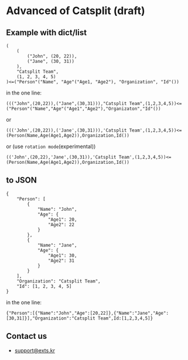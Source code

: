 # Advanced of Catsplit (draft)

## Example with dict/list
```
(
    (
        ("John", (20, 22)),
        ("Jane", (30, 31))
    ),
    "Catsplit Team",
    (1, 2, 3, 4, 5)
)<=("Person"("Name", "Age"("Age1, "Age2"), "Organization", "Id"())
```

in the one line:
```
((("John",(20,22)),("Jane",(30,31))),"Catsplit Team",(1,2,3,4,5))<=("Person"("Name","Age"("Age1","Age2"),"Organizaton","Id"())
```
or
```
((('John',(20,22)),('Jane',(30,31))),'Catsplit Team',(1,2,3,4,5))<=(Person(Name,Age(Age1,Age2)),Organization,Id())
```
or (use `rotation mode`(experimental))
```
(('John',(20,22),'Jane',(30,31)),'Catsplit Team',(1,2,3,4,5))<=(Person(Name,Age(Age1,Age2)),Organization,Id())
```

## to JSON
```
{
    "Person": [
        {
            "Name": "John",
            "Age": {
                "Age1": 20,
                "Age2": 22
            }
        },
        {
            "Name": "Jane",
            "Age": {
                "Age1": 30,
                "Age2": 31
            }
        }
    ],
    "Organization": "Catsplit Team",
    "Id": [1, 2, 3, 4, 5]
}
```

in the one line:
```
{"Person":[{"Name":"John","Age":[20,22]},{"Name":"Jane","Age":[30,31]}],"Organization":"Catsplit Team",Id:[1,2,3,4,5]}
```

## Contact us
- support@exts.kr
